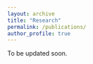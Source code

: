```yaml
---
layout: archive
title: "Research"
permalink: /publications/
author_profile: true
---
```


To be updated soon.
